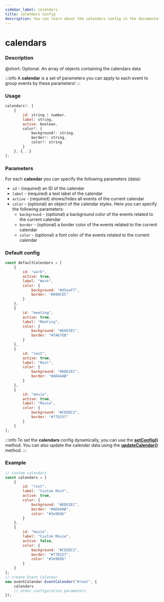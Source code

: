 ```yaml
---
sidebar_label: calendars
title: calendars Config
description: You can learn about the calendars config in the documentation of the DHTMLX JavaScript Event Calendar library. Browse developer guides and API reference, try out code examples and live demos, and download a free 30-day evaluation version of DHTMLX Event Calendar.
---
```


# calendars

### Description

@short: Optional. An array of objects containing the calendars data

:::info
A **calendar** is a set of parameters you can apply to each event to group events by these parameters!
:::

### Usage

~~~jsx {}
calendars?: [
	{ 
		id: string | number,
		label: string,
		active: boolean,
		color?: {
			background?: string, 
			border?: string,
			color?: string
		}
	}, {...}
];
~~~

### Parameters

For each **calendar** you can specify the following parameters (data):

- `id` - (required) an ID of the calendar
- `label` - (required) a text label of the calendar
- `active` - (required) shows/hides all events of the current calendar
- `color` - (optional) an object of the calendar styles. Here you can specify the following parameters:
    - `background` - (optional) a background color of the events related to the current calendar
    - `border` - (optional) a border color of the events related to the current calendar
    - `color` - (optional) a font color of the events related to the current calendar

### Default config

~~~jsx {}
const defaultCalendars = [
	{
		id: "work",
		active: true,
		label: "Work",
		color: {
			background: "#d5eaf7",
			border: "#098CDC"
		}
	},
	{
		id: "meeting",
		active: true,
		label: "Meeting",
		color: {
			background: "#E6E5EC",
			border: "#7A67EB"
		}
	},
	{
		id: "rest",
		active: true,
		label: "Rest",
		color: {
			background: "#EDD1EC",
			border: "#AD44AB"
		}
	},
	{
		id: "movie",
		active: true,
		label: "Movie",
		color: {
			background: "#CEEDC3",
			border: "#77D257"
		}
	}
];
~~~

:::info
To set the **calendars** config dynamically, you can use the 
[**setConfig()**](api/methods/js_eventcalendar_setconfig_method.md) method. You can also update the calendar data using the [**updateCalendar()**](api/methods/js_eventcalendar_updatecalendar_method.md) method.
:::

### Example

~~~jsx {2-23,26}
// custom calendars
const calendars = [
    {
		id: "rest",
		label: "Custom Rest",
		active: true,
		color: {
			background: "#EDD1EC",
			border: "#AD44AB",
            color: "#3e98db"
		}
	},
	{
		id: "movie",
		label: "Custom Movie",
		active: false,
		color: {
			background: "#CEEDC3",
			border: "#77D257",
            color: "#3e98db"
		}
	}
];
// create Event Calendar
new eventCalendar.EventCalendar("#root", {
    calendars
	// other configuration parameters
});
~~~
